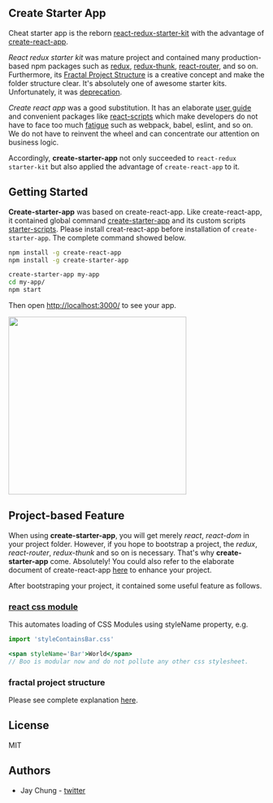 ## Create Starter App
Cheat starter app is the reborn [react-redux-starter-kit](https://github.com/davezuko/react-redux-starter-kit) with the advantage of [create-react-app](https://github.com/facebookincubator/create-react-app).

*React redux starter kit* was mature project and contained many production-based npm packages such as [redux](https://github.com/reactjs/redux), [redux-thunk](https://github.com/gaearon/redux-thunk), [react-router](https://github.com/ReactTraining/react-router), and so on. Furthermore, its [Fractal Project Structure](https://github.com/davezuko/react-redux-starter-kit/wiki/Fractal-Project-Structure) is a creative concept and make the folder structure clear. It's absolutely one of awesome starter kits. Unfortunately, it was [deprecation](https://github.com/davezuko/react-redux-starter-kit#deprecation-warning).

*Create react app* was a good substitution. It has an elaborate [user guide](https://github.com/facebookincubator/create-react-app/blob/master/packages/react-scripts/template/README.md) and convenient packages like [react-scripts](https://github.com/facebookincubator/create-react-app/tree/master/packages/react-scripts) which make developers do not have to face too much [fatigue](https://medium.com/@ericclemmons/javascript-fatigue-48d4011b6fc4) such as webpack, babel, eslint, and so on. We do not have to reinvent the wheel and can concentrate our attention on business logic.

Accordingly, **create-starter-app** not only succeeded to `react-redux starter-kit` but also applied the advantage of `create-react-app` to it.


## Getting Started
**Create-starter-app** was based on create-react-app. Like create-react-app, it contained global command [create-starter-app](https://www.npmjs.com/package/create-starter-app) and its custom scripts [starter-scripts](https://www.npmjs.com/package/starter-scripts). Please install creat-react-app before installation of `create-starter-app`. The complete command showed below.

```sh
npm install -g create-react-app
npm install -g create-starter-app

create-starter-app my-app
cd my-app/
npm start
```

Then open [http://localhost:3000/](http://localhost:3000/) to see your app.<br>

<img src='https://raw.githubusercontent.com/chungchiehlun/create-starter-app/master/assets/chalet.png' width=350 />


## Project-based Feature
When using **create-starter-app**, you will get merely *react*, *react-dom* in your project folder. However, if you hope to bootstrap a project, the *redux*, *react-router*, *redux-thunk* and so on is necessary. That's why **create-starter-app** come. Absolutely! You could also refer to the elaborate document of create-react-app [here](https://github.com/facebookincubator/create-react-app/blob/master/packages/react-scripts/template/README.md) to enhance your project.

After bootstraping your project, it contained some useful feature as follows.

### [react css module](https://github.com/gajus/react-css-modules)
This automates loading of CSS Modules using styleName property, e.g.

```jsx
import 'styleContainsBar.css'

<span styleName='Bar'>World</span>
// Boo is modular now and do not pollute any other css stylesheet.
```

### fractal project structure
Please see complete explanation [here](https://github.com/davezuko/react-redux-starter-kit/wiki/Fractal-Project-Structure).

## License
MIT

## Authors
- Jay Chung - [twitter](https://twitter.com/wuceh14678)
